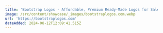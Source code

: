 ```yaml
---
title: 'Bootstrap Logos - Affordable, Premium Ready-Made Logos for Sale'
image: /src/content/showcase/_images/bootstraplogos.com.webp
url: 'https://bootstraplogos.com'
dateAdded: 2024-08-12T12:09:41.515Z
---
```


